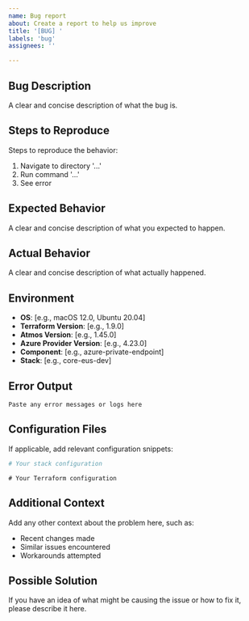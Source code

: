 ```yaml
---
name: Bug report
about: Create a report to help us improve
title: '[BUG] '
labels: 'bug'
assignees: ''

---
```


## Bug Description
A clear and concise description of what the bug is.

## Steps to Reproduce
Steps to reproduce the behavior:
1. Navigate to directory '...'
2. Run command '...'
3. See error

## Expected Behavior
A clear and concise description of what you expected to happen.

## Actual Behavior
A clear and concise description of what actually happened.

## Environment
- **OS**: [e.g., macOS 12.0, Ubuntu 20.04]
- **Terraform Version**: [e.g., 1.9.0]
- **Atmos Version**: [e.g., 1.45.0]
- **Azure Provider Version**: [e.g., 4.23.0]
- **Component**: [e.g., azure-private-endpoint]
- **Stack**: [e.g., core-eus-dev]

## Error Output
```
Paste any error messages or logs here
```

## Configuration Files
If applicable, add relevant configuration snippets:

```yaml
# Your stack configuration
```

```hcl
# Your Terraform configuration
```

## Additional Context
Add any other context about the problem here, such as:
- Recent changes made
- Similar issues encountered
- Workarounds attempted

## Possible Solution
If you have an idea of what might be causing the issue or how to fix it, please describe it here.